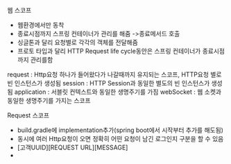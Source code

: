 웹 스코프
 - 웹환경에서만 동착
 - 종료시점까지 스프링 컨테이너가 관리를 해줌 ->종료메서드 호출 
 - 싱글톤과 달리 요청별로 각각의 객체를 전달해줌
 - 프로토 타입과 달리 HTTP Request life cycle동안은 스프링 컨테이너가 종료시점 까지 관리를함

request : Http요청 하나가 들어왔다가 나갈때까지 유지되는 스코프, HTTP요청 별로 빈 인스턴스가 생성됨
session : HTTP Session과 동일한 별도의 빈 인스턴스가 생성됨
application : 서블릿 컨텍스트와 동일한 생명주기를 가짐
webSocket : 웹 소켓과 동일한 생명주기를 가지는 스코프

Request 스코프
 - build.gradle에 implementation추가(spring boot에서 시작부터 추가를 해도됨)
 - 동시에 여러 Http요청이 오면 정확히 어떤 요청이 남긴 로그인지 구분을 할 수 있음
 - [고객UUID][REQUEST URL][MESSAGE]
 - 